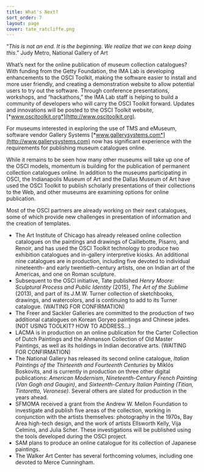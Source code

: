 ```yaml
---
title: What's Next?
sort_order: 7
layout: page
cover: tate_ratcliffe.png
---
```

“*This is not an end. It is the beginning. We realize that we can keep
doing this*.” Judy Metro, National Gallery of Art

What’s next for the online publication of museum collection catalogues?
With funding from the Getty Foundation, the IMA Lab is developing
enhancements to the OSCI Toolkit, making the software easier to install
and more user friendly, and creating a demonstration website to allow
potential users to try out the software. Through conference
presentations, workshops, and “hackathons,” the IMA Lab staff is helping
to build a community of developers who will carry the OSCI Toolkit
forward. Updates and innovations will be posted to the OSCI Toolkit
website, [*www.oscitoolkit.org*](http://www.oscitoolkit.org).

For museums interested in exploring the use of TMS and eMuseum, software vendor
Gallery Systems [*www.gallerysystems.com*](http://www.gallerysystems.com) now
has significant experience with the requirements for publishing museum
catalogues online.

While it remains to be seen how many other museums will take up one of
the OSCI models, momentum is building for the publication of permanent
collection catalogues online. In addition to the museums participating
in OSCI, the Indianapolis Museum of Art and the Dallas Museum of Art
have used the OSCI Toolkit to publish scholarly presentations of their
collections to the Web, and other museums are examining options for
online publication.

Most of the OSCI partners are already working on their next catalogues,
some of which provide new challenges in presentation of information and
the creation of templates.

- The Art Institute of Chicago has already released online collection
  catalogues on the paintings and drawings of Caillebotte, Pisarro,
  and Renoir, and has used the OSCI Toolkit technology to produce two
  exhibition catalogues and in-gallery interpretive kiosks. An
  additional nine catalogues are in production, including five devoted
  to individual nineteenth- and early twentieth-century artists, one
  on Indian art of the Americas, and one on Roman sculpture.
- Subsequent to the OSCI initiative, Tate published *Henry Moore:
  Sculptural Process and Public Identity* (2015), *The Art of the
  Sublime* (2013), and part of its J.M.W. Turner collection of
  sketchbooks, drawings, and watercolors, and is continuing to add to
  its Turner catalogue. (WAITING FOR CONFIRMATION)
- The Freer and Sackler Galleries are committed to the production of
  two additional catalogues on Korean Goryeo paintings and
  Chinese jades. (NOT USING TOOLKIT? HOW TO ADDRESS…)
- LACMA is in production on an online publication for the Carter
  Collection of Dutch Paintings and the Ahmanson Collection of Old
  Master Paintings, as well as its holdings in Indian decorative arts.
  (WAITING FOR CONFIRMATION)
- The National Gallery has released its second online catalogue,
  *Italian Paintings of the Thirteenth and Fourteenth Centuries* by
  Miklós Boskovits, and is currently in production on three other
  digital publications: *American Modernism*, *Nineteenth-Century
  French Painting (Van Gogh and Gaugin)*, and *Sixteenth-Century
  Italian Painting (Titian, Tintoretto, Veronese)*. Several others are
  slated for production in the years ahead.
- SFMOMA received a grant from the Andrew W. Mellon Foundation to
  investigate and publish five areas of the collection, working in
  conjunction with the artists themselves: photography in the 1970s,
  Bay Area high-tech design, and the work of artists Ellsworth Kelly,
  Vija Celmins, and Julia Scher. These investigations will be
  published using the tools developed during the OSCI project.
- SAM plans to produce an online catalogue for its collection of
  Japanese paintings.
- The Walker Art Center has several forthcoming volumes, including one
  devoted to Merce Cunningham.
